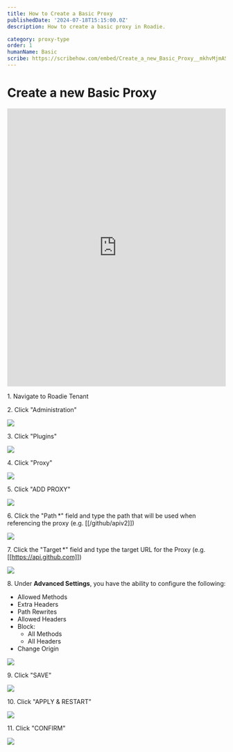 ```yaml
---
title: How to Create a Basic Proxy
publishedDate: '2024-07-18T15:15:00.0Z'
description: How to create a basic proxy in Roadie.

category: proxy-type
order: 1
humanName: Basic
scribe: https://scribehow.com/embed/Create_a_new_Basic_Proxy__mkhvMjmAS1uz2u9gGstsQw?skipIntro=true&removeLogo=true
---
```


# Create a new Basic Proxy

<iframe src="https://scribehow.com/embed/Create_a_new_Basic_Proxy__mkhvMjmAS1uz2u9gGstsQw?removeLogo=true" width="100%" height="640" allowfullscreen frameborder="0"></iframe>

1\. Navigate to Roadie Tenant


2\. Click "Administration"

![](https://ajeuwbhvhr.cloudimg.io/colony-recorder.s3.amazonaws.com/files/2024-07-15/4b7d6910-d3d5-4cf9-817d-8dc7f49f70f7/ascreenshot.jpeg?tl_px=0,408&br_px=859,889&force_format=png&width=860&wat_scale=76&wat=1&wat_opacity=0.7&wat_gravity=northwest&wat_url=https://colony-recorder.s3.us-west-1.amazonaws.com/images/watermarks/FB923C_standard.webp&wat_pad=80,366)


3\. Click "Plugins"

![](https://ajeuwbhvhr.cloudimg.io/colony-recorder.s3.amazonaws.com/files/2024-07-15/b4b7d5d6-6d11-478f-82da-a67246d04f9a/ascreenshot.jpeg?tl_px=0,362&br_px=859,843&force_format=png&width=860&wat_scale=76&wat=1&wat_opacity=0.7&wat_gravity=northwest&wat_url=https://colony-recorder.s3.us-west-1.amazonaws.com/images/watermarks/FB923C_standard.webp&wat_pad=308,212)


4\. Click "Proxy"

![](https://ajeuwbhvhr.cloudimg.io/colony-recorder.s3.amazonaws.com/files/2024-07-15/8417eaed-59b6-40d0-8ba8-bc7fd3f36569/ascreenshot.jpeg?tl_px=0,305&br_px=859,786&force_format=png&width=860&wat_scale=76&wat=1&wat_opacity=0.7&wat_gravity=northwest&wat_url=https://colony-recorder.s3.us-west-1.amazonaws.com/images/watermarks/FB923C_standard.webp&wat_pad=286,212)


5\. Click "ADD PROXY"

![](https://ajeuwbhvhr.cloudimg.io/colony-recorder.s3.amazonaws.com/files/2024-07-15/0d69c553-e320-42bb-ad9c-72613be76029/ascreenshot.jpeg?tl_px=665,281&br_px=1525,762&force_format=png&width=860&wat_scale=76&wat=1&wat_opacity=0.7&wat_gravity=northwest&wat_url=https://colony-recorder.s3.us-west-1.amazonaws.com/images/watermarks/FB923C_standard.webp&wat_pad=705,212)


6\. Click the "Path \*" field and type the path that will be used when referencing the proxy (e.g. [[/github/apiv2]])

![](https://ajeuwbhvhr.cloudimg.io/colony-recorder.s3.amazonaws.com/files/2024-07-15/efbfd64a-e425-4dc5-8039-ce3f83771d1f/ascreenshot.jpeg?tl_px=253,352&br_px=1113,833&force_format=png&width=860&wat_scale=76&wat=1&wat_opacity=0.7&wat_gravity=northwest&wat_url=https://colony-recorder.s3.us-west-1.amazonaws.com/images/watermarks/FB923C_standard.webp&wat_pad=402,212)


7\. Click the "Target \*" field and type the target URL for the Proxy (e.g. [[https://api.github.com]])

![](https://ajeuwbhvhr.cloudimg.io/colony-recorder.s3.amazonaws.com/files/2024-07-15/a699d2bc-9b33-4ff0-86a9-0475148464e4/ascreenshot.jpeg?tl_px=274,202&br_px=1134,683&force_format=png&width=860&wat_scale=76&wat=1&wat_opacity=0.7&wat_gravity=northwest&wat_url=https://colony-recorder.s3.us-west-1.amazonaws.com/images/watermarks/FB923C_standard.webp&wat_pad=402,212)


8\. Under **Advanced Settings**, you have the ability to configure the following:

- Allowed Methods
- Extra Headers
- Path Rewrites
- Allowed Headers
- Block:
  - All Methods
  - All Headers
- Change Origin

![](https://colony-recorder.s3.amazonaws.com/files/2024-07-15/29b45b79-b380-47b6-8f1b-8bd272f0875f/stack_animation.webp)


9\. Click "SAVE"

![](https://ajeuwbhvhr.cloudimg.io/colony-recorder.s3.amazonaws.com/files/2024-07-15/55fc170f-fa44-4472-8b34-ec56776dc6c2/ascreenshot.jpeg?tl_px=201,361&br_px=1061,842&force_format=png&width=860&wat_scale=76&wat=1&wat_opacity=0.7&wat_gravity=northwest&wat_url=https://colony-recorder.s3.us-west-1.amazonaws.com/images/watermarks/FB923C_standard.webp&wat_pad=402,212)


10\. Click "APPLY & RESTART"

![](https://ajeuwbhvhr.cloudimg.io/colony-recorder.s3.amazonaws.com/files/2024-07-15/5ed54174-c383-4514-8e21-9f4574b66d56/ascreenshot.jpeg?tl_px=319,408&br_px=1179,889&force_format=png&width=860&wat_scale=76&wat=1&wat_opacity=0.7&wat_gravity=northwest&wat_url=https://colony-recorder.s3.us-west-1.amazonaws.com/images/watermarks/FB923C_standard.webp&wat_pad=402,280)


11\. Click "CONFIRM"

![](https://ajeuwbhvhr.cloudimg.io/colony-recorder.s3.amazonaws.com/files/2024-07-15/ed9178a7-09ba-4132-afc9-971ab6cf1aa4/ascreenshot.jpeg?tl_px=574,272&br_px=1434,753&force_format=png&width=860&wat_scale=76&wat=1&wat_opacity=0.7&wat_gravity=northwest&wat_url=https://colony-recorder.s3.us-west-1.amazonaws.com/images/watermarks/FB923C_standard.webp&wat_pad=402,212)